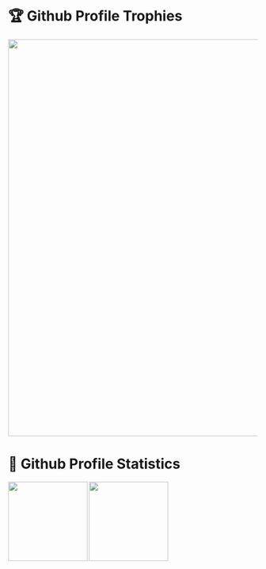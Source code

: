 <h1>🏆 Github Profile Trophies</h1>

<img width=800 src="https://github-profile-trophy.vercel.app/?username=NoIdeaIndustry&theme=onedark&no-frame=true&column=-1&margin-w=10"/>

<h1>🚀 Github Profile Statistics</h1>

<img height="160" align="left" src="https://github-readme-stats.vercel.app/api?username=NoIdeaIndustry&count_private=true&include_all_commits=true&theme=onedark&show_icons=true" />
  
<img height="160" src="http://github-readme-stats.vercel.app/api/top-langs/?username=NoIdeaIndustry&layout=compact&theme=onedark&langs_count=6&hide=Objective-C,CMake,HLSL,ShaderLab,Makefile,GLSL&count_private=true" />
